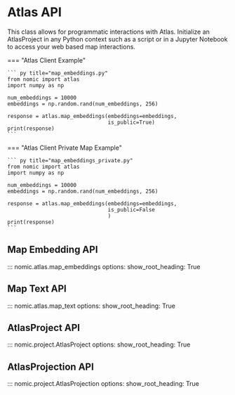 # Atlas API

This class allows for programmatic interactions with Atlas. Initialize an AtlasProject in any Python context such as a script
or in a Jupyter Notebook to access your web based map interactions.

=== "Atlas Client Example"

    ``` py title="map_embeddings.py"
    from nomic import atlas
    import numpy as np
    
    num_embeddings = 10000
    embeddings = np.random.rand(num_embeddings, 256)
    
    response = atlas.map_embeddings(embeddings=embeddings,
                                    is_public=True)
    print(response)
    ```
=== "Atlas Client Private Map Example"

    ``` py title="map_embeddings_private.py"
    from nomic import atlas
    import numpy as np
    
    num_embeddings = 10000
    embeddings = np.random.rand(num_embeddings, 256)
    
    response = atlas.map_embeddings(embeddings=embeddings,
                                    is_public=False
                                    )
    print(response)
    ```

## Map Embedding API

::: nomic.atlas.map_embeddings
    options:
        show_root_heading: True

## Map Text API
::: nomic.atlas.map_text
    options:
        show_root_heading: True


## AtlasProject API
::: nomic.project.AtlasProject
    options:
        show_root_heading: True


## AtlasProjection API
::: nomic.project.AtlasProjection
    options:
        show_root_heading: True